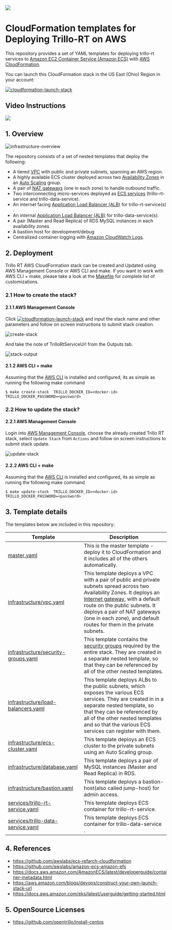 ![](images/trillo-complete-logo-100x34.png)


# CloudFormation templates for Deploying Trillo-RT on AWS

This repository provides a set of YAML templates for deploying trillo-rt services to [Amazon EC2 Container Service (Amazon ECS)](http://docs.aws.amazon.com/AmazonECS/latest/developerguide/Welcome.html) with [AWS CloudFormation](https://aws.amazon.com/cloudformation/).

You can launch this CloudFormation stack in the US East (Ohio) Region in your account:

[![cloudformation-launch-stack](images/cloudformation-launch-stack.png)](https://console.aws.amazon.com/cloudformation/home?region=us-east-2#/stacks/new?templateURL=https://s3.us-east-2.amazonaws.com/trillo-rt/master.yaml)

## Video Instructions
[![](http://img.youtube.com/vi/xIod8n7u1Fw/0.jpg)](http://www.youtube.com/watch?v=xIod8n7u1Fw "")

## 1. Overview

![infrastructure-overview](images/architecture-overview.png)

The repository consists of a set of nested templates that deploy the following:

 - A tiered [VPC](http://docs.aws.amazon.com/AmazonVPC/latest/UserGuide/VPC_Introduction.html) with public and private subnets, spanning an AWS region.
 - A highly available ECS cluster deployed across two [Availability Zones](http://docs.aws.amazon.com/AWSEC2/latest/UserGuide/using-regions-availability-zones.html) in an [Auto Scaling](https://aws.amazon.com/autoscaling/) group.
 - A pair of [NAT gateways](http://docs.aws.amazon.com/AmazonVPC/latest/UserGuide/vpc-nat-gateway.html) (one in each zone) to handle outbound traffic.
 - Two interconnecting micro-services deployed as [ECS services](http://docs.aws.amazon.com/AmazonECS/latest/developerguide/ecs_services.html) (trillo-rt-service and trillo-data-service).
 - An internet facing [Application Load Balancer (ALB)](https://aws.amazon.com/elasticloadbalancing/applicationloadbalancer/) for trillo-rt-service(s) .
 - An internal [Application Load Balancer (ALB)](https://aws.amazon.com/elasticloadbalancing/applicationloadbalancer/) for trillo-data-service(s).
 - A pair (Master and Read Replica) of RDS MySQL instances in each availability zones
 - A bastion host for development/debug
 - Centralized container logging with [Amazon CloudWatch Logs](http://docs.aws.amazon.com/AmazonCloudWatch/latest/logs/WhatIsCloudWatchLogs.html).

## 2. Deployment

Trillo RT AWS CloudFormation stack can be created and Updated using AWS Management Console or AWS CLI and make.
If you want to work with AWS CLI + make, please take a look at the [Makefile](Makefile) for complete list of customizations.

### 2.1 How to create the stack?

#### 2.1.1 AWS Management Console

Click [![cloudformation-launch-stack](images/cloudformation-launch-stack.png)](https://console.aws.amazon.com/cloudformation/home?region=us-east-2#/stacks/new?templateURL=https://s3.us-east-2.amazonaws.com/trillo-rt/master.yaml)
and input the stack name and other parameters and follow on screen instructions to submit stack creation.

![create-stack](images/cloudformation-create-stack.png)

And take the note of TrilloRtServiceUrl from the Outputs tab.


![stack-output](images/cloudformation-stack-output.png)

#### 2.1.2 AWS CLI + make

Assuming that the [AWS CLI](https://docs.aws.amazon.com/cli/latest/userguide/installing.html) is installed and configured, its as simple as running the following make command

`$ make create-stack  TRILLO_DOCKER_ID=<docker-id> TRILLO_DOCKER_PASSWORD=<password>`

### 2.2 How to update the stack?

#### 2.2.1 AWS Management Console

Login into [AWS Management Console](https://us-east-2.console.aws.amazon.com/cloudformation/home), choose the already created Trillo RT stack, 
select `Update Stack` from `Actions` and follow on screen instructions to submit stack update.

![update-stack](images/cloudformation-update-stack.png)

#### 2.2.2 AWS CLI + make

Assuming that the [AWS CLI](https://docs.aws.amazon.com/cli/latest/userguide/installing.html) is installed and configured, its as simple as running the following make command

`$ make update-stack  TRILLO_DOCKER_ID=<docker-id> TRILLO_DOCKER_PASSWORD=<password>`

## 3. Template details

The templates below are included in this repository:

| Template | Description |
| --- | --- |
| [master.yaml](master.yaml) | This is the master template - deploy it to CloudFormation and it includes all of the others automatically. |
| [infrastructure/vpc.yaml](infrastructure/vpc.yaml) | This template deploys a VPC with a pair of public and private subnets spread across two Availability Zones. It deploys an [Internet gateway](http://docs.aws.amazon.com/AmazonVPC/latest/UserGuide/VPC_Internet_Gateway.html), with a default route on the public subnets. It deploys a pair of NAT gateways (one in each zone), and default routes for them in the private subnets. |
| [infrastructure/security-groups.yaml](infrastructure/security-groups.yaml) | This template contains the [security groups](http://docs.aws.amazon.com/AmazonVPC/latest/UserGuide/VPC_SecurityGroups.html) required by the entire stack. They are created in a separate nested template, so that they can be referenced by all of the other nested templates. |
| [infrastructure/load-balancers.yaml](infrastructure/load-balancers.yaml) | This template deploys ALBs to the public subnets, which exposes the various ECS services. They are created in in a separate nested template, so that they can be referenced by all of the other nested templates and so that the various ECS services can register with them. |
| [infrastructure/ecs-cluster.yaml](infrastructure/ecs-cluster.yaml) | This template deploys an ECS cluster to the private subnets using an Auto Scaling group. |
| [infrastructure/database.yaml](infrastructure/database.yaml) | This template deploys a pair of MySQL instances (Master and Read Replica) in RDS. |
| [infrastructure/bastion.yaml](infrastructure/bastion.yaml) | This template deploys a bastion-host(also called jump-host) for admin access. |
| [services/trillo-rt-service.yaml](services/trillo-rt-service.yaml) | This template deploys ECS container for trillo-rt-service. |
| [services/trillo-data-service.yaml](services/trillo-data-service.yaml) | This template deploys ECS container for trillo-data-service . |

## 4. References

- https://github.com/awslabs/ecs-refarch-cloudformation
- https://github.com/awslabs/amazon-ecs-amazon-efs
- https://docs.aws.amazon.com/AmazonECS/latest/developerguide/container-metadata.html
- https://aws.amazon.com/blogs/devops/construct-your-own-launch-stack-url
- https://docs.aws.amazon.com/eks/latest/userguide/getting-started.html

## 5. OpenSource Licenses

- https://github.com/opentrillo/install-centos
